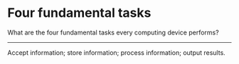 # Four fundamental tasks

What are the four fundamental tasks every computing device performs?

---

Accept information; store information; process information; output results.